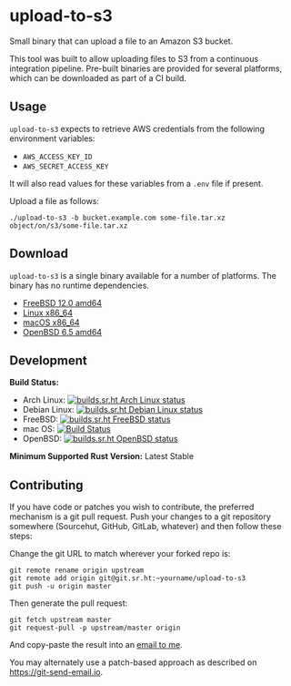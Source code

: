 upload-to-s3
============

Small binary that can upload a file to an Amazon S3 bucket.

This tool was built to allow uploading files to S3 from a continuous
integration pipeline. Pre-built binaries are provided for several platforms,
which can be downloaded as part of a CI build.

Usage
-----

`upload-to-s3` expects to retrieve AWS credentials from the following
environment variables:

* `AWS_ACCESS_KEY_ID`
* `AWS_SECRET_ACCESS_KEY`

It will also read values for these variables from a `.env` file if present.

Upload a file as follows:

    ./upload-to-s3 -b bucket.example.com some-file.tar.xz object/on/s3/some-file.tar.xz

Download
--------

`upload-to-s3` is a single binary available for a number of platforms. The binary
has no runtime dependencies.

<!-- http://releases.wezm.net.s3-website-us-east-1.amazonaws.com/ -->

* [FreeBSD 12.0 amd64][freebsd-bin]
* [Linux x86\_64][linux-bin]
* [macOS x86\_64][macos-bin]
* [OpenBSD 6.5 amd64][openbsd-bin]

[freebsd-bin]: http://releases.wezm.net.s3-website-us-east-1.amazonaws.com/upload-to-s3/upload-to-s3-0.1.0-amd64-unknown-freebsd.tar.gz
[linux-bin]: http://releases.wezm.net.s3-website-us-east-1.amazonaws.com/upload-to-s3/upload-to-s3-0.1.0-x86_64-unknown-linux-musl.tar.gz
[macos-bin]: http://releases.wezm.net.s3-website-us-east-1.amazonaws.com/upload-to-s3/upload-to-s3-0.1.0-x86_64-apple-darwin.tar.gz
[openbsd-bin]: http://releases.wezm.net.s3-website-us-east-1.amazonaws.com/upload-to-s3/upload-to-s3-0.1.0-amd64-unknown-openbsd.tar.gz

Development
-----------

**Build Status:**

* Arch Linux: [![builds.sr.ht Arch Linux status](https://builds.sr.ht/~wezm/upload-to-s3/arch.yml.svg)](https://builds.sr.ht/~wezm/upload-to-s3/arch.yml?)
* Debian Linux: [![builds.sr.ht Debian Linux status](https://builds.sr.ht/~wezm/upload-to-s3/arch.yml.svg)](https://builds.sr.ht/~wezm/upload-to-s3/debian.yml?)
* FreeBSD: [![builds.sr.ht FreeBSD status](https://builds.sr.ht/~wezm/upload-to-s3/freebsd.yml.svg)](https://builds.sr.ht/~wezm/upload-to-s3/freebsd.yml?)
* mac OS: [![Build Status](https://api.cirrus-ci.com/github/wezm/upload-to-s3.svg)](https://cirrus-ci.com/github/wezm/upload-to-s3)
* OpenBSD: [![builds.sr.ht OpenBSD status](https://builds.sr.ht/~wezm/upload-to-s3/openbsd.yml.svg)](https://builds.sr.ht/~wezm/upload-to-s3/openbsd.yml?)

**Minimum Supported Rust Version:** Latest Stable

Contributing
------------

If you have code or patches you wish to contribute, the preferred mechanism is
a git pull request. Push your changes to a git repository somewhere (Sourcehut,
GitHub, GitLab, whatever) and then follow these steps:

Change the git URL to match wherever your forked repo is:

    git remote rename origin upstream
    git remote add origin git@git.sr.ht:~yourname/upload-to-s3
    git push -u origin master

Then generate the pull request:

    git fetch upstream master
    git request-pull -p upstream/master origin

And copy-paste the result into an [email to me](mailto:wes@wezm.net).

You may alternately use a patch-based approach as described on
<https://git-send-email.io>.

[rustup]: https://www.rust-lang.org/tools/install
